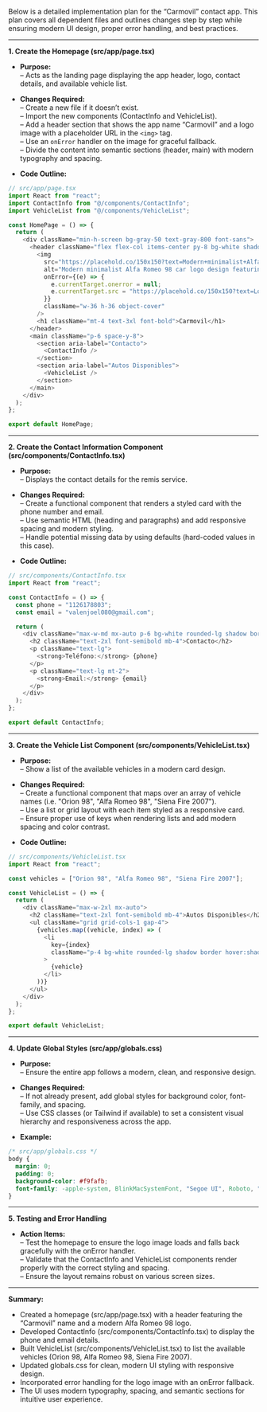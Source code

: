 Below is a detailed implementation plan for the “Carmovil” contact app. This plan covers all dependent files and outlines changes step by step while ensuring modern UI design, proper error handling, and best practices.

---

**1. Create the Homepage (src/app/page.tsx)**

- **Purpose:**  
  – Acts as the landing page displaying the app header, logo, contact details, and available vehicle list.

- **Changes Required:**  
  – Create a new file if it doesn’t exist.  
  – Import the new components (ContactInfo and VehicleList).  
  – Add a header section that shows the app name “Carmovil” and a logo image with a placeholder URL in the `<img>` tag.  
  – Use an `onError` handler on the image for graceful fallback.  
  – Divide the content into semantic sections (header, main) with modern typography and spacing.

- **Code Outline:**

```typescript
// src/app/page.tsx
import React from "react";
import ContactInfo from "@/components/ContactInfo";
import VehicleList from "@/components/VehicleList";

const HomePage = () => {
  return (
    <div className="min-h-screen bg-gray-50 text-gray-800 font-sans">
      <header className="flex flex-col items-center py-8 bg-white shadow">
        <img
          src="https://placehold.co/150x150?text=Modern+minimalist+Alfa+Romeo+98+car+logo+design+with+sleek+lines+and+bold+colors"
          alt="Modern minimalist Alfa Romeo 98 car logo design featuring sleek lines and bold colors"
          onError={(e) => {
            e.currentTarget.onerror = null;
            e.currentTarget.src = "https://placehold.co/150x150?text=Logo+Not+Found";
          }}
          className="w-36 h-36 object-cover"
        />
        <h1 className="mt-4 text-3xl font-bold">Carmovil</h1>
      </header>
      <main className="p-6 space-y-8">
        <section aria-label="Contacto">
          <ContactInfo />
        </section>
        <section aria-label="Autos Disponibles">
          <VehicleList />
        </section>
      </main>
    </div>
  );
};

export default HomePage;
```

---

**2. Create the Contact Information Component (src/components/ContactInfo.tsx)**

- **Purpose:**  
  – Displays the contact details for the remis service.

- **Changes Required:**  
  – Create a functional component that renders a styled card with the phone number and email.  
  – Use semantic HTML (heading and paragraphs) and add responsive spacing and modern styling.  
  – Handle potential missing data by using defaults (hard-coded values in this case).

- **Code Outline:**

```typescript
// src/components/ContactInfo.tsx
import React from "react";

const ContactInfo = () => {
  const phone = "1126178803";
  const email = "valenjoel080@gmail.com";

  return (
    <div className="max-w-md mx-auto p-6 bg-white rounded-lg shadow border">
      <h2 className="text-2xl font-semibold mb-4">Contacto</h2>
      <p className="text-lg">
        <strong>Teléfono:</strong> {phone}
      </p>
      <p className="text-lg mt-2">
        <strong>Email:</strong> {email}
      </p>
    </div>
  );
};

export default ContactInfo;
```

---

**3. Create the Vehicle List Component (src/components/VehicleList.tsx)**

- **Purpose:**  
  – Show a list of the available vehicles in a modern card design.

- **Changes Required:**  
  – Create a functional component that maps over an array of vehicle names (i.e. "Orion 98", "Alfa Romeo 98", "Siena Fire 2007").  
  – Use a list or grid layout with each item styled as a responsive card.  
  – Ensure proper use of keys when rendering lists and add modern spacing and color contrast.

- **Code Outline:**

```typescript
// src/components/VehicleList.tsx
import React from "react";

const vehicles = ["Orion 98", "Alfa Romeo 98", "Siena Fire 2007"];

const VehicleList = () => {
  return (
    <div className="max-w-2xl mx-auto">
      <h2 className="text-2xl font-semibold mb-4">Autos Disponibles</h2>
      <ul className="grid grid-cols-1 gap-4">
        {vehicles.map((vehicle, index) => (
          <li
            key={index}
            className="p-4 bg-white rounded-lg shadow border hover:shadow-md transition duration-200"
          >
            {vehicle}
          </li>
        ))}
      </ul>
    </div>
  );
};

export default VehicleList;
```

---

**4. Update Global Styles (src/app/globals.css)**

- **Purpose:**  
  – Ensure the entire app follows a modern, clean, and responsive design.

- **Changes Required:**  
  – If not already present, add global styles for background color, font-family, and spacing.  
  – Use CSS classes (or Tailwind if available) to set a consistent visual hierarchy and responsiveness across the app.

- **Example:**

```css
/* src/app/globals.css */
body {
  margin: 0;
  padding: 0;
  background-color: #f9fafb;
  font-family: -apple-system, BlinkMacSystemFont, "Segoe UI", Roboto, "Helvetica Neue", Arial, sans-serif;
}
```

---

**5. Testing and Error Handling**

- **Action Items:**  
  – Test the homepage to ensure the logo image loads and falls back gracefully with the onError handler.  
  – Validate that the ContactInfo and VehicleList components render properly with the correct styling and spacing.  
  – Ensure the layout remains robust on various screen sizes.

---

**Summary:**  
- Created a homepage (src/app/page.tsx) with a header featuring the “Carmovil” name and a modern Alfa Romeo 98 logo.  
- Developed ContactInfo (src/components/ContactInfo.tsx) to display the phone and email details.  
- Built VehicleList (src/components/VehicleList.tsx) to list the available vehicles (Orion 98, Alfa Romeo 98, Siena Fire 2007).  
- Updated globals.css for clean, modern UI styling with responsive design.  
- Incorporated error handling for the logo image with an onError fallback.  
- The UI uses modern typography, spacing, and semantic sections for intuitive user experience.
